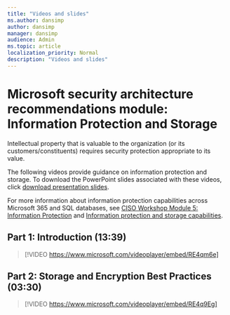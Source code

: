 ```yaml
---
title: "Videos and slides"
ms.author: dansimp
author: dansimp
manager: dansimp
audience: Admin
ms.topic: article
localization_priority: Normal
description: "Videos and slides"
---
```


# Microsoft security architecture recommendations module: Information Protection and Storage
Intellectual property that is valuable to the organization (or its customers/constituents) requires security protection appropriate to its value.

The following videos provide guidance on information protection and storage. To download the PowerPoint slides associated with these videos, click [download presentation slides](https://docs.microsoft.com/microsoft-365/downloads/security-compass-presentation.pptx).

For more information about information protection capabilities across Microsoft 365 and SQL databases, see [CISO Workshop Module 5: Information Protection](/security/ciso-workshop/ciso-workshop-module-5) and [Information protection and storage capabilities](information-protection-and-storage-capabilities.md). 

## Part 1: Introduction (13:39)
> [!VIDEO https://www.microsoft.com/videoplayer/embed/RE4qm6e]

## Part 2: Storage and Encryption Best Practices (03:30)
> [!VIDEO https://www.microsoft.com/videoplayer/embed/RE4q9Eg]